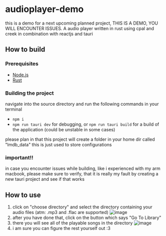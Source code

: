 # audioplayer-demo
this is a demo for a next upcoming planned project, THIS IS A DEMO, YOU WILL ENCOUNTER ISSUES. A audio player written in rust using cpal and creek in combination with reactjs and tauri

## How to build

### Prerequisites
- [Node.js](https://nodejs.org/en/download/package-manager)
- [Rust](https://www.rust-lang.org/tools/install)

### Building the project
navigate into the source directory and run the following commands in your terminal
- `npm i` 
- `npm run tauri dev` for debugging, or `npm run tauri build` for a build of the application (could be unstable in some cases) 

please plan in that this project will create a folder in your home dir called "lmdb_data" this is just used to store configurations

### important!! 
in case you encounter issues while building, like i experienced with my arm macbook, please make sure to verify, that it is really my fault by creating a new tauri project and see if that works

## How to use 
1. click on "choose directory" and select the directory containing your audio files (atm: .mp3 and .flac are supported)
![image](https://github.com/mari-rs/audioplayer-demo/assets/98649425/a8006b69-2535-46a5-8995-dd18ebfa7b8e)
2. after you have done that, click on the button which says "Go To Library"
3. there you will see all of the playable songs in the directory
![image](https://github.com/mari-rs/audioplayer-demo/assets/98649425/40b8f2ae-f4c1-46b1-8167-90beee9cf7fa)
4. i am sure you can figure the rest yourself out :3 
